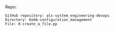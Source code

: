 

Repo:

    GitHub repository: alx-system_engineering-devops
    Directory: 0x0A-configuration_management
    File: 0-create_a_file.pp


